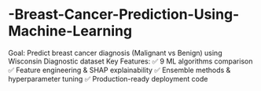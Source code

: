 # -Breast-Cancer-Prediction-Using-Machine-Learning
Goal: Predict breast cancer diagnosis (Malignant vs Benign) using Wisconsin Diagnostic dataset  Key Features:  ✅ 9 ML algorithms comparison ✅ Feature engineering &amp; SHAP explainability ✅ Ensemble methods &amp; hyperparameter tuning ✅ Production-ready deployment code
